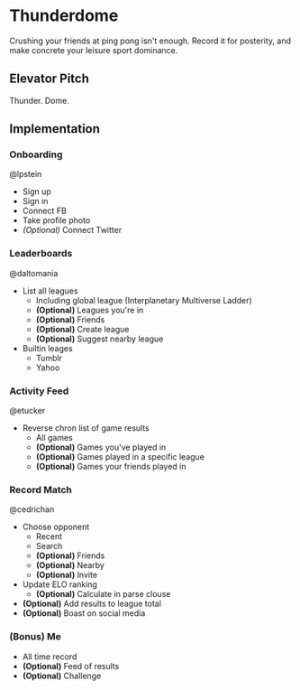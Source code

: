 # Thunderdome

Crushing your friends at ping pong isn't enough.  Record it for posterity, and make concrete your leisure sport dominance.

## Elevator Pitch

Thunder.  Dome.

## Implementation

### Onboarding

@lpstein

 * Sign up
 * Sign in
 * Connect FB
 * Take profile photo
 * *(Optional)* Connect Twitter

### Leaderboards

@daltomania

 * List all leagues
   * Including global league (Interplanetary Multiverse Ladder)
   * **(Optional)** Leagues you're in
   * **(Optional)** Friends
   * **(Optional)** Create league
   * **(Optional)** Suggest nearby league
 * Builtin leages
   * Tumblr
   * Yahoo

### Activity Feed

@etucker

 * Reverse chron list of game results
   * All games
   * **(Optional)** Games you've played in
   * **(Optional)** Games played in a specific league
   * **(Optional)** Games your friends played in

### Record Match

@cedrichan

 * Choose opponent
   * Recent
   * Search
   * **(Optional)** Friends
   * **(Optional)** Nearby
   * **(Optional)** Invite
 * Update ELO ranking
   * **(Optional)** Calculate in parse clouse
 * **(Optional)** Add results to league total
 * **(Optional)** Boast on social media
 
### **(Bonus)** Me

 * All time record
 * **(Optional)** Feed of results
 * **(Optional)** Challenge
 
